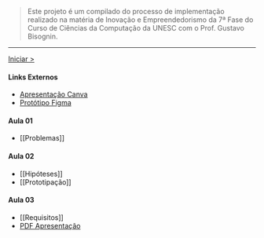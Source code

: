 > Este projeto é um compilado do processo de implementação realizado na matéria de Inovação e Empreendedorismo da 7ª Fase do Curso de Ciências da Computação da UNESC com o Prof. Gustavo Bisognin.
---
[Iniciar >](Problemas)

#### Links Externos
- [Apresentação Canva](https://www.canva.com/design/DAGN9jdgKNo/DYShqoxgmHAZmGO4mAMAeA/view?utm_content=DAGN9jdgKNo&utm_campaign=designshare&utm_medium=link&utm_source=editor)
- [Protótipo Figma](https://www.figma.com/design/LDEuKOekiftbf4U20TYLVP/InovaEmpre?m=auto&t=om2YnfRj5odIRzk9-6)
#### Aula 01
- [[Problemas]]
#### Aula 02
- [[Hipóteses]]
- [[Prototipação]]
#### Aula 03
- [[Requisitos]]
- [PDF Apresentação](PitchInovaEmpre.pdf)